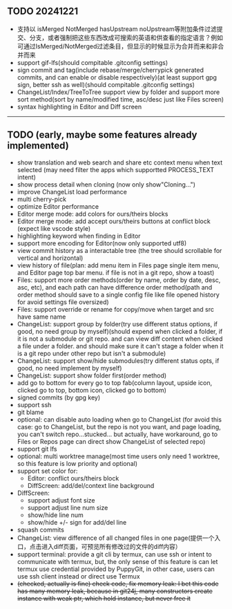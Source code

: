 ## TODO 20241221
- 支持以 isMerged NotMerged hasUpstream noUpstream等附加条件过滤提交、分支，或者强制把这些东西改成可搜索的英语和供查看的指定语言？例如可通过IsMerged/NotMerged过滤条目，但显示的时候显示为合并而来和非合并而来
- support gif-lfs(should compitable .gitconfig settings)
- sign commit and tag(include rebase/merge/cherrypick generated commits, and can enable or disable respectively)(at least support gpg sign, better ssh as well)(should compitable .gitconfig settings)
- ChangeList/Index/TreeToTree support view by folder and support more sort method(sort by name/modified time, asc/desc just like Files screen)
- syntax  highlighting in Editor and Diff screen


---


## TODO (early, maybe some features already implemented)
- show translation and web search and share etc context menu when text selected (may need filter the apps which supportted PROCESS_TEXT intent)
- show process detail when cloning (now only show"Cloning...")
- improve ChangeList load performance
- multi cherry-pick
- optimize Editor performance
- Editor merge mode: add colors for ours/theirs blocks
- Editor merge mode: add accept ours/theirs buttons at conflict block (expect like vscode style)
- highlighting keyword when finding in Editor
- support more encoding for Editor(now only supported utf8)
- view commit history as a interactable tree (the tree should scrollable for vertical and horizontal)
- view history of file(plan: add menu item in Files page single item menu, and Editor page top bar menu. if file is not in a git repo, show a toast)
- Files: support more order methods(order by name, order by date, desc, asc, etc), and each path can have difference order method(path and order method should save to a single config file like file opened history for avoid settings file oversized)
- Files: support override or rename for copy/move when target and src have same name
- ChangeList: support group by folder(try use different status options, if good, no need group by myself)(should expend when clicked a folder, if it is not a submodule or git repo. and can view diff content when clicked a file under a folder. and should make sure it can't stage a folder when it is a git repo under other repo but isn't a submodule)
- ChangeList: support show/hide submodules(try different status opts, if good, no need implement by myself)
- ChangeList: support show folder first(order method)
- add go to bottom for every go to top fab(column layout, upside icon, clicked go to top, bottom icon, clicked go to bottom)
- signed commits (by gpg key)
- support ssh
- git blame
- optional: can disable auto loading when go to ChangeList (for avoid this case: go to ChangeList, but the repo is not you want, and page loading, you can't switch repo...stucked... but actually, have workaround, go to Files or Repos page can direct show ChangeList of selected repo)
- support git lfs
- optional: multi worktree manage(most time users only need 1 worktree, so this feature is low priority and optional)
- support set color for:
  - Editor: conflict ours/theirs block
  - DiffScreen: add/del/context line background
- DiffScreen:
  - support adjust font size
  - support adjust line num size
  - show/hide line num
  - show/hide +/- sign for add/del line
- squash commits
- ChangeList: view difference of all changed files in one page(提供一个入口，点击进入diff页面，可预览所有修改过的文件的diff内容）
- support terminal: provide a git cli by termux, can use ssh or intent to communicate with termux, but, the only sense of this feature is can let termux use credential provided by PuppyGit, in other case, users can use ssh client instead or direct use Termux
- <del> (checked, actually is fine) check code, fix memory leak: I bet this code has many memory leak, because in git24j, many constructors create instance with weak ptr, which hold instance, but never free it </del>
